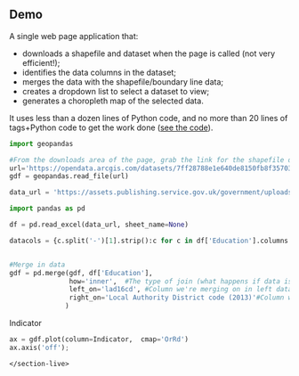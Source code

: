 ## Demo

A single web page application that:

- downloads a shapefile and dataset when the page is called (not very efficient!);
- identifies the data columns in the dataset;
- merges the data with the shapefile/boundary line data;
- creates a dropdown list to select a dataset to view;
- generates a choropleth map of the selected data.

It uses less than a dozen lines of Python code, and no more than 20 lines of tags+Python code to get the work done ([see the code](https://raw.githubusercontent.com/ouseful-demos/choropleth-map-demo/master/demo.md)).

<section-start onLoad>

```python
import geopandas

#From the downloads area of the page, grab the link for the shapefile download
url='https://opendata.arcgis.com/datasets/7ff28788e1e640de8150fb8f35703f6e_2.zip?outSR=%7B%22wkid%22%3A27700%2C%22latestWkid%22%3A27700%7D'
gdf = geopandas.read_file(url)

data_url = 'https://assets.publishing.service.gov.uk/government/uploads/system/uploads/attachment_data/file/464464/File_10_ID2015_Local_Authority_District_Summaries.xlsx'

import pandas as pd

df = pd.read_excel(data_url, sheet_name=None)

datacols = {c.split('-')[1].strip():c for c in df['Education'].columns if c.startswith('Education')}


#Merge in data
gdf = pd.merge(gdf, df['Education'], 
               how='inner',  #The type of join (what happens if data is in one dataset and not the other)
               left_on='lad16cd', #Column we're merging on in left dataframe
               right_on='Local Authority District code (2013)'#Column we're merging on in right dataframe
              )
```
</section-start>


<section-live>

<variable-dropdown items="[c for c in df['Education'].columns if c.startswith('Education')]" >Indicator</variable-dropdown>

```python
ax = gdf.plot(column=Indicator,  cmap='OrRd')
ax.axis('off');
```
    </section-live>
